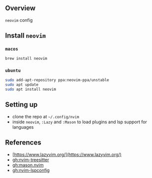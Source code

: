 #

## Overview

`neovim` config

## Install `neovim`

### `macos`

```bash
brew install neovim
```

### `ubuntu`

```bash
sudo add-apt-repository ppa:neovim-ppa/unstable
sudo apt update
sudo apt install neovim
```

## Setting up

- clone the repo at `~/.config/nvim`
- inside `neovim`, `:Lazy` and `:Mason` to load plugins and lsp support for languages

## References

- [https://www.lazyvim.org/](https://www.lazyvim.org/)
- [gh:nvim-treesitter](https://github.com/nvim-treesitter/nvim-treesitter)
- [gh:mason.nvim](https://github.com/williamboman/mason.nvim)
- [gh:nvim-lspconfig](https://github.com/neovim/nvim-lspconfig)
